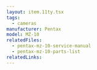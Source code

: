```yaml
---
layout: item.11ty.tsx
tags:
  - cameras
manufacturer: Pentax
model: MZ-10
relatedFiles:
  - pentax-mz-10-service-manual
  - pentax-mz-10-parts-list
relatedLinks:
---
```

